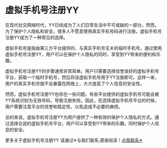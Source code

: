 # 虚拟手机号注册YY

在现代社交网络时代，YY已经成为了人们日常生活中不可或缺的一部分。然而，为了保护个人隐私和安全，很多人不愿意使用真实手机号码进行注册。虚拟手机号注册YY成为了一种常见的选择。

虚拟手机号是指由第三方平台提供的、与真实手机号无关的临时手机号。通过使用虚拟手机号注册YY，用户可以在保护个人隐私的同时，享受到YY带来的便利和乐趣。

虚拟手机号注册YY的步骤通常非常简单。用户只需要选择信誉良好的虚拟手机号平台，获取一个临时手机号，然后将该虚拟手机号用于YY注册即可。这样一来，用户的真实手机号就不会暴露在网络上，大大提高了个人信息的安全性。

然而，虚拟手机号注册YY也存在一些问题。有些平台提供的虚拟手机号可能会被YY系统识别为无效号码，导致注册失败。因此，在选择虚拟手机号平台的时候，用户需要注意平台的信誉和稳定性，以免造成不必要的麻烦。

总的来说，虚拟手机号注册YY为用户提供了一种有效的保护个人隐私的方式。通过选择合适的虚拟手机号平台，用户可以享受到YY带来的乐趣，同时保护个人信息的安全。

更多关于虚拟手机号注册YY 请通过✈与我们联系,感谢阅读！[点我联系✈](https://cn.G208.com)